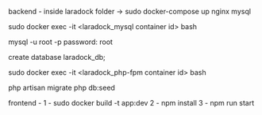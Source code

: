 backend - 
inside laradock folder -> sudo docker-compose up nginx mysql

sudo docker exec -it <laradock_mysql container id> bash

mysql -u root -p
password: root

create database laradock_db;

sudo docker exec -it <laradock_php-fpm container id> bash

php artisan migrate
php db:seed

frontend - 
1 - sudo docker  build -t app:dev
2 - npm install
3 - npm run start
